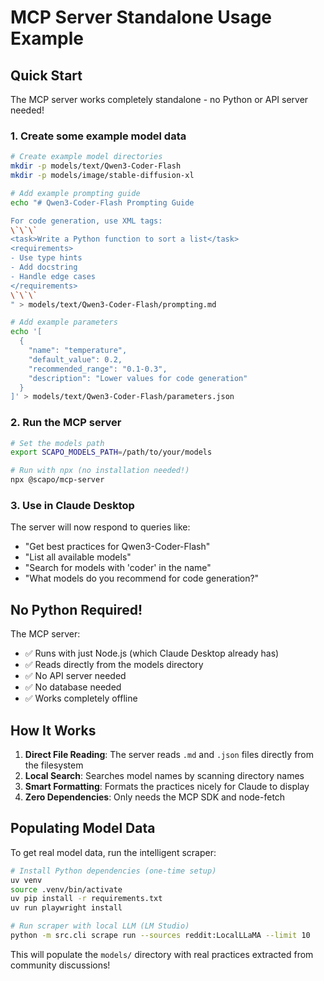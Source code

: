 # MCP Server Standalone Usage Example

## Quick Start

The MCP server works completely standalone - no Python or API server needed!

### 1. Create some example model data

```bash
# Create example model directories
mkdir -p models/text/Qwen3-Coder-Flash
mkdir -p models/image/stable-diffusion-xl

# Add example prompting guide
echo "# Qwen3-Coder-Flash Prompting Guide

For code generation, use XML tags:
\`\`\`
<task>Write a Python function to sort a list</task>
<requirements>
- Use type hints
- Add docstring
- Handle edge cases
</requirements>
\`\`\`
" > models/text/Qwen3-Coder-Flash/prompting.md

# Add example parameters
echo '[
  {
    "name": "temperature",
    "default_value": 0.2,
    "recommended_range": "0.1-0.3",
    "description": "Lower values for code generation"
  }
]' > models/text/Qwen3-Coder-Flash/parameters.json
```

### 2. Run the MCP server

```bash
# Set the models path
export SCAPO_MODELS_PATH=/path/to/your/models

# Run with npx (no installation needed!)
npx @scapo/mcp-server
```

### 3. Use in Claude Desktop

The server will now respond to queries like:
- "Get best practices for Qwen3-Coder-Flash"
- "List all available models"
- "Search for models with 'coder' in the name"
- "What models do you recommend for code generation?"

## No Python Required!

The MCP server:
- ✅ Runs with just Node.js (which Claude Desktop already has)
- ✅ Reads directly from the models directory
- ✅ No API server needed
- ✅ No database needed
- ✅ Works completely offline

## How It Works

1. **Direct File Reading**: The server reads `.md` and `.json` files directly from the filesystem
2. **Local Search**: Searches model names by scanning directory names
3. **Smart Formatting**: Formats the practices nicely for Claude to display
4. **Zero Dependencies**: Only needs the MCP SDK and node-fetch

## Populating Model Data

To get real model data, run the intelligent scraper:

```bash
# Install Python dependencies (one-time setup)
uv venv
source .venv/bin/activate
uv pip install -r requirements.txt
uv run playwright install

# Run scraper with local LLM (LM Studio)
python -m src.cli scrape run --sources reddit:LocalLLaMA --limit 10
```

This will populate the `models/` directory with real practices extracted from community discussions!